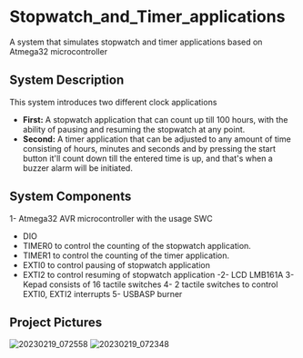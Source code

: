 # Stopwatch_and_Timer_applications
A system that simulates stopwatch and timer applications based on Atmega32 microcontroller
## System Description
This system introduces two different clock applications
- **First:** A stopwatch application that can count up till 100 hours, with the ability of pausing and resuming the stopwatch at any point.
- **Second:** A timer application that can be adjusted to any amount of time consisting of hours, minutes and seconds and by pressing the start button it'll count down till the entered time is up, and that's when a buzzer alarm will be initiated.
## System Components
1- Atmega32 AVR microcontroller with the usage SWC
   - DIO
   - TIMER0 to control the counting of the stopwatch application.
   - TIMER1 to control the counting of the timer application.
   - EXTI0 to control pausing of stopwatch application
   - EXTI2 to control resuming of stopwatch application
-2- LCD LMB161A 
3- Kepad consists of 16 tactile switches
4- 2 tactile switches to control EXTI0, EXTI2 interrupts
5- USBASP burner
## Project Pictures
![20230219_072558](https://user-images.githubusercontent.com/94296738/219932800-021a8707-ad0a-4899-b955-5706ada1b2ee.jpg)
![20230219_072348](https://user-images.githubusercontent.com/94296738/219932810-ac2df571-60bc-40e5-b6b1-ccf3b86a0ceb.jpg)
